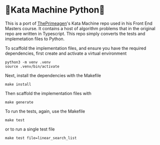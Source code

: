# 🥷Kata Machine Python🐍

This is a port of [ThePrimeagen](https://github.com/ThePrimeagen)'s Kata Machine repo used in his Front End Masters course.
It contains a host of algorithm problems that in the original repo are written in Typescript. This repo simply converts the 
tests and implemetation files to Python.

To scaffold the implementation files, and ensure you have the required dependencies, first create and activate a virtual environment

```shell
python3 -m venv .venv
source .venv/bin/activate
```

Next, install the dependencies with the Makefile

```shell
make install
```

Then scaffold the implementation files with

```shell
make generate
```

To run the tests, again, use the Makefile

```shell
make test
```

or to run a single test file

```shell
make test file=linear_search_list
```


